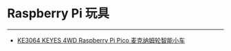 # Raspberry Pi 玩具
---

* [KE3064 KEYES 4WD Raspberry Pi Pico 麦克纳姆轮智能小车](http://keyes-ke3064.readthedocs.io/)








